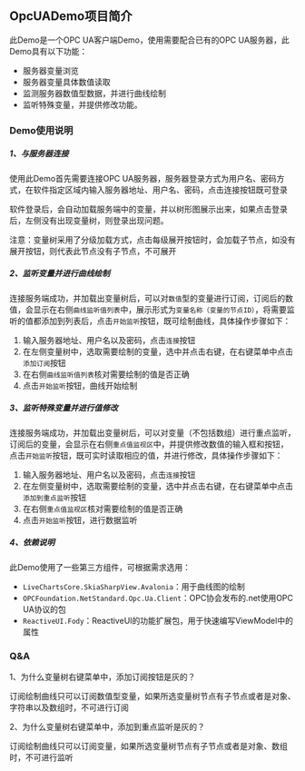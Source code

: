 ## OpcUADemo项目简介

此Demo是一个OPC UA客户端Demo，使用需要配合已有的OPC UA服务器，此Demo具有以下功能：

 * 服务器变量浏览
 * 服务器变量具体数值读取
 * 监测服务器数值型数据，并进行曲线绘制
 * 监听特殊变量，并提供修改功能。

### Demo使用说明

##### 1、与服务器连接

使用此Demo首先需要连接OPC UA服务器，服务器登录方式为用户名、密码方式，在软件指定区域内输入服务器地址、用户名、密码，点击连接按钮既可登录

软件登录后，会自动加载服务端中的变量，并以树形图展示出来，如果点击登录后，左侧没有出现变量树，则登录出现问题。

注意：变量树采用了分级加载方式，点击每级展开按钮时，会加载子节点，如没有展开按钮，则代表此节点没有子节点，不可展开

##### 2、监听变量并进行曲线绘制

连接服务端成功，并加载出变量树后，可以对``数值``型的变量进行订阅，订阅后的数值，会显示在右侧``曲线监听值列表``中，展示形式为``变量名称（变量的节点ID）``，将需要监听的值都添加到列表后，点击``开始监听``按钮，既可绘制曲线，具体操作步骤如下：
1.  输入服务器地址、用户名以及密码，点击``连接``按钮
2.  在左侧变量树中，选取需要绘制的变量，选中并点击右键，在右键菜单中点击``添加订阅``按钮
3.  在右侧``曲线监听值列表``核对需要绘制的值是否正确
4.  点击``开始监听``按钮，曲线开始绘制

##### 3、监听特殊变量并进行值修改

连接服务端成功，并加载出变量树后，可以对变量（不包括数组）进行重点监听，订阅后的变量，会显示在右侧``重点值监视区``中，并提供修改数值的输入框和按钮，点击``开始监听``按钮，既可实时读取相应的值，并进行修改，具体操作步骤如下：
1.  输入服务器地址、用户名以及密码，点击``连接``按钮
2.  在左侧变量树中，选取需要绘制的变量，选中并点击右键，在右键菜单中点击``添加到重点监听``按钮
3.  在右侧``重点值监视区``核对需要绘制的值是否正确
4.  点击``开始监听``按钮，进行数据监听

##### 4、依赖说明

此Demo使用了一些第三方组件，可根据需求选用：

* ``LiveChartsCore.SkiaSharpView.Avalonia``：用于曲线图的绘制
* ``OPCFoundation.NetStandard.Opc.Ua.Client``：OPC协会发布的.net使用OPC UA协议的包
* ``ReactiveUI.Fody``：ReactiveUI的功能扩展包，用于快速编写ViewModel中的属性

### Q&A

1、为什么变量树右键菜单中，添加订阅按钮是灰的？


订阅绘制曲线只可以订阅数值型变量，如果所选变量树节点有子节点或者是对象、字符串以及数组时，不可进行订阅 


2、为什么变量树右键菜单中，添加到重点监听是灰的？


订阅绘制曲线只可以订阅变量，如果所选变量树节点有子节点或者是对象、数组时，不可进行监听

